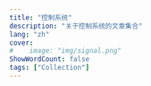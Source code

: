 ```yaml
---
title: "控制系统"
description: "关于控制系统的文章集合"
lang: "zh"
cover:
#    image: "img/signal.png"
ShowWordCount: false
tags: ["Collection"]
---
```

